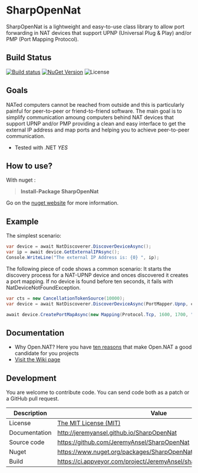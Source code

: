 
SharpOpenNat
======

SharpOpenNat is a lightweight and easy-to-use class library to allow port forwarding in NAT devices that support UPNP (Universal Plug & Play) and/or PMP (Port Mapping Protocol).


Build Status
------------

[![Build status](https://ci.appveyor.com/api/projects/status/7i7n7a6xe4jq44bl/branch/main?svg=true)](https://ci.appveyor.com/project/JeremyAnsel/sharpopennat/branch/main)
[![NuGet Version](https://img.shields.io/nuget/v/SharpOpenNat)](https://www.nuget.org/packages/SharpOpenNat)
![License](https://img.shields.io/github/license/JeremyAnsel/SharpOpenNat)


Goals
-----
NATed computers cannot be reached from outside and this is particularly painful for peer-to-peer or friend-to-friend software.
The main goal is to simplify communication amoung computers behind NAT devices that support UPNP and/or PMP providing a clean
and easy interface to get the external IP address and map ports and helping you to achieve peer-to-peer communication.

+ Tested with .NET  _YES_


How to use?
-----------
With nuget :
> **Install-Package SharpOpenNat**

Go on the [nuget website](https://www.nuget.org/packages/SharpOpenNat/) for more information.


Example
--------

The simplest scenario:

```c#
var device = await NatDiscoverer.DiscoverDeviceAsync();
var ip = await device.GetExternalIPAsync();
Console.WriteLine("The external IP Address is: {0} ", ip);
```

The following piece of code shows a common scenario: It starts the discovery process for a NAT-UPNP device and onces discovered it creates a port mapping. If no device is found before ten seconds, it fails with NatDeviceNotFoundException.

```c#
var cts = new CancellationTokenSource(10000);
var device = await NatDiscoverer.DiscoverDeviceAsync(PortMapper.Upnp, cts);

await device.CreatePortMapAsync(new Mapping(Protocol.Tcp, 1600, 1700, "The mapping name"));
```


Documentation
-------------
+ Why Open.NAT? Here you have [ten reasons](https://github.com/lontivero/Open.NAT/wiki/Why-Open.NAT) that make Open.NAT a good candidate for you projects
+ [Visit the Wiki page](https://github.com/lontivero/Open.Nat/wiki)


Development
-----------
You are welcome to contribute code. You can send code both as a patch or a GitHub pull request.


Description     | Value
----------------|----------------
License         | [The MIT License (MIT)](https://github.com/JeremyAnsel/SharpOpenNat/blob/main/LICENSE)
Documentation   | http://jeremyansel.github.io/SharpOpenNat
Source code     | https://github.com/JeremyAnsel/SharpOpenNat
Nuget           | https://www.nuget.org/packages/SharpOpenNat
Build           | https://ci.appveyor.com/project/JeremyAnsel/sharpopennat/branch/main


